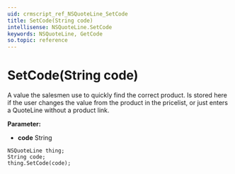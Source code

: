 ```yaml
---
uid: crmscript_ref_NSQuoteLine_SetCode
title: SetCode(String code)
intellisense: NSQuoteLine.SetCode
keywords: NSQuoteLine, GetCode
so.topic: reference
---
```


# SetCode(String code)

A value the salesmen use to quickly find the correct product. Is stored here if the user changes the value from the product in the pricelist, or just enters a QuoteLine without a product link.

**Parameter:** 
 - **code** String

```crmscript
NSQuoteLine thing;
String code;
thing.SetCode(code);
```

